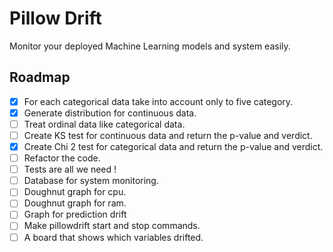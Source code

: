 # Pillow Drift
Monitor your deployed Machine Learning models and system easily.

## Roadmap
- [x] For each categorical data take into account only to five category.
- [x] Generate distribution for continuous data.
- [ ] Treat ordinal data like categorical data.
- [ ] Create KS test for continuous data and return the p-value and verdict.
- [x] Create Chi 2 test for categorical data and return the p-value and verdict.
- [ ] Refactor the code.
- [ ] Tests are all we need !
- [ ] Database for system monitoring.
- [ ] Doughnut graph for cpu.
- [ ] Doughnut graph for ram.
- [ ] Graph for prediction drift 
- [ ] Make pillowdrift start and stop commands.
- [ ] A board that shows which variables drifted. 
